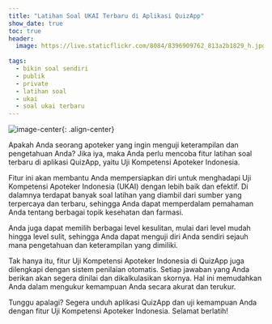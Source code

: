```yaml
---
title: "Latihan Soal UKAI Terbaru di Aplikasi QuizApp"
show_date: true
toc: true
header:
  image: https://live.staticflickr.com/8084/8396909762_813a2b1829_h.jpg
  
tags:
  - bikin soal sendiri
  - publik
  - private
  - latihan soal
  - ukai
  - soal ukai terbaru
---
```



![image-center](https://ibb.co/S05yFvx){: .align-center}

Apakah Anda seorang apoteker yang ingin menguji keterampilan dan pengetahuan Anda? Jika iya, maka Anda perlu mencoba fitur latihan soal terbaru di aplikasi QuizApp, yaitu Uji Kompetensi Apoteker Indonesia.

Fitur ini akan membantu Anda mempersiapkan diri untuk menghadapi Uji Kompetensi Apoteker Indonesia (UKAI) dengan lebih baik dan efektif. Di dalamnya terdapat banyak soal latihan yang diambil dari sumber yang terpercaya dan terbaru, sehingga Anda dapat memperdalam pemahaman Anda tentang berbagai topik kesehatan dan farmasi.

Anda juga dapat memilih berbagai level kesulitan, mulai dari level mudah hingga level sulit, sehingga Anda dapat menguji diri Anda sendiri sejauh mana pengetahuan dan keterampilan yang dimiliki.

Tak hanya itu, fitur Uji Kompetensi Apoteker Indonesia di QuizApp juga dilengkapi dengan sistem penilaian otomatis. Setiap jawaban yang Anda berikan akan segera dinilai dan dikalkulasikan skornya. Hal ini memudahkan Anda dalam mengukur kemampuan Anda secara akurat dan terukur.

Tunggu apalagi? Segera unduh aplikasi QuizApp dan uji kemampuan Anda dengan fitur Uji Kompetensi Apoteker Indonesia. Selamat berlatih!

